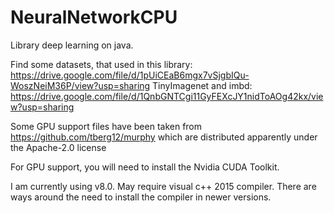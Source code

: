 # NeuralNetworkCPU
Library deep learning on java.

Find some datasets, that used in this library:
https://drive.google.com/file/d/1pUiCEaB6mgx7vSjgbIQu-WoszNeiM36P/view?usp=sharing
TinyImagenet and imbd:
https://drive.google.com/file/d/1QnbGNTCgi11GyFEXcJY1nidToAOg42kx/view?usp=sharing

Some GPU support files have been taken from https://github.com/tberg12/murphy which are distributed apparently under the Apache-2.0 license

For GPU support, you will need to install the Nvidia CUDA Toolkit.

I am currently using v8.0. May require visual c++ 2015 compiler. There are ways around the need to install the compiler in newer versions.
